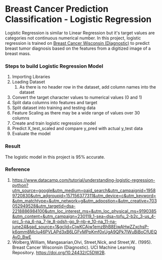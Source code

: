 # Breast Cancer Prediction Classification - Logistic Regression

Logistic Regression is similar to Linear Regression but it's target values are categories not continuous numerical number. In this project, logistic regression is trained on [Breast Cancer Wisconsin (Diagnostic)](https://archive.ics.uci.edu/dataset/17/breast+cancer+wisconsin+diagnostic) to predict breast tumor diagnosis based on the features from a digitized image of a breast mass.

### Steps to build Logistic Regression Model
1. Importing Libraries
2. Loading Dataset
   1. As there is no header row in the dataset, add column names into the dataset
3. Convert the target character values to numerical values (0 and 1) 
4. Split data columns into features and target
5. Split dataset into training and testing data
6. Feature Scaling as there may be a wide range of values over 30 columns
7. Create and train logistic regression model
8. Predict X_test_scaled and compare y_pred with actual y_test data
9. Evaluate the model

### Result
The logistic model in this project is 95% accurate.


### Reference

1. https://www.datacamp.com/tutorial/understanding-logistic-regression-python?utm_source=google&utm_medium=paid_search&utm_campaignid=19589720830&utm_adgroupid=157156377311&utm_device=c&utm_keyword=&utm_matchtype=&utm_network=g&utm_adpostion=&utm_creative=703052949528&utm_targetid=dsa-2218886984100&utm_loc_interest_ms=&utm_loc_physical_ms=9190385&utm_content=&utm_campaign=230119_1-sea~dsa~tofu_2-b2c_3-us_4-prc_5-na_6-na_7-le_8-pdsh-go_9-nb-e_10-na_11-na-june24&gad_source=1&gclid=CjwKCAjw1emzBhB8EiwAHwZZxchsP-k6qmm8McIu46PVLAPd3xB6LGFvMPpKmf0xUgA9QPk7IWuBiBoCfUEQAvD_BwE
2. Wolberg,William, Mangasarian,Olvi, Street,Nick, and Street,W.. (1995). Breast Cancer Wisconsin (Diagnostic). UCI Machine Learning Repository. https://doi.org/10.24432/C5DW2B.
   